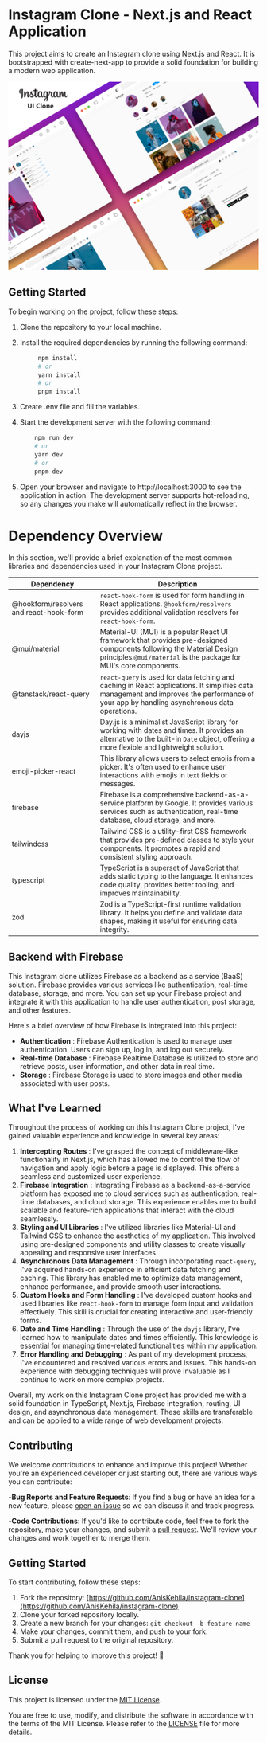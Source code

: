 # Instagram Clone - Next.js and React Application

This project aims to create an Instagram clone using Next.js and React. It is bootstrapped with create-next-app to provide a solid foundation for building a modern web application. 

![1691517075723](image/README/1691517075723.png)

## Getting Started

To begin working on the project, follow these steps:

1. Clone the repository to your local machine.
2. Install the required dependencies by running the following command:

   ```bash
        npm install
        # or
        yarn install
        # or
        pnpm install
   ```

3. Create .env file and fill the variables.
4. Start the development server with the following command:

   ```bash
       npm run dev
       # or
       yarn dev
       # or
       pnpm dev
   ```

5. Open your browser and navigate to http://localhost:3000 to see the application in action. The development server supports hot-reloading, so any changes you make will automatically reflect in the browser.

# Dependency Overview

In this section, we'll provide a brief explanation of the most common libraries and dependencies used in your Instagram Clone project.

| Dependency                              | Description                                                                                                                                                                                 |
| --------------------------------------- | ------------------------------------------------------------------------------------------------------------------------------------------------------------------------------------------- |
| @hookform/resolvers and react-hook-form | `react-hook-form` is used for form handling in React applications. `@hookform/resolvers` provides additional validation resolvers for `react-hook-form`.                                    |
| @mui/material                           | Material-UI (MUI) is a popular React UI framework that provides pre-designed components following the Material Design principles.`@mui/material` is the package for MUI's core components.  |
| @tanstack/react-query                   | `react-query` is used for data fetching and caching in React applications. It simplifies data management and improves the performance of your app by handling asynchronous data operations. |
| dayjs                                   | Day.js is a minimalist JavaScript library for working with dates and times. It provides an alternative to the built-in `Date` object, offering a more flexible and lightweight solution.    |
| emoji-picker-react                      | This library allows users to select emojis from a picker. It's often used to enhance user interactions with emojis in text fields or messages.                                              |
| firebase                                | Firebase is a comprehensive backend-as-a-service platform by Google. It provides various services such as authentication, real-time database, cloud storage, and more.                      |
| tailwindcss                             | Tailwind CSS is a utility-first CSS framework that provides pre-defined classes to style your components. It promotes a rapid and consistent styling approach.                              |
| typescript                              | TypeScript is a superset of JavaScript that adds static typing to the language. It enhances code quality, provides better tooling, and improves maintainability.                            |
| zod                                     | Zod is a TypeScript-first runtime validation library. It helps you define and validate data shapes, making it useful for ensuring data integrity.                                           |

## Backend with Firebase

This Instagram clone utilizes Firebase as a backend as a service (BaaS) solution. Firebase provides various services like authentication, real-time database, storage, and more. You can set up your Firebase project and integrate it with this application to handle user authentication, post storage, and other features.

Here's a brief overview of how Firebase is integrated into this project:

- **Authentication** : Firebase Authentication is used to manage user authentication. Users can sign up, log in, and log out securely.
- **Real-time Database** : Firebase Realtime Database is utilized to store and retrieve posts, user information, and other data in real time.
- **Storage** : Firebase Storage is used to store images and other media associated with user posts.

## What I've Learned

Throughout the process of working on this Instagram Clone project, I've gained valuable experience and knowledge in several key areas:

1. **Intercepting Routes** : I've grasped the concept of middleware-like functionality in Next.js, which has allowed me to control the flow of navigation and apply logic before a page is displayed. This offers a seamless and customized user experience.
2. **Firebase Integration** : Integrating Firebase as a backend-as-a-service platform has exposed me to cloud services such as authentication, real-time databases, and cloud storage. This experience enables me to build scalable and feature-rich applications that interact with the cloud seamlessly.
3. **Styling and UI Libraries** : I've utilized libraries like Material-UI and Tailwind CSS to enhance the aesthetics of my application. This involved using pre-designed components and utility classes to create visually appealing and responsive user interfaces.
4. **Asynchronous Data Management** : Through incorporating `react-query`, I've acquired hands-on experience in efficient data fetching and caching. This library has enabled me to optimize data management, enhance performance, and provide smooth user interactions.
5. **Custom Hooks and Form Handling** : I've developed custom hooks and used libraries like `react-hook-form` to manage form input and validation effectively. This skill is crucial for creating interactive and user-friendly forms.
6. **Date and Time Handling** : Through the use of the `dayjs` library, I've learned how to manipulate dates and times efficiently. This knowledge is essential for managing time-related functionalities within my application.
7. **Error Handling and Debugging** : As part of my development process, I've encountered and resolved various errors and issues. This hands-on experience with debugging techniques will prove invaluable as I continue to work on more complex projects.

Overall, my work on this Instagram Clone project has provided me with a solid foundation in TypeScript, Next.js, Firebase integration, routing, UI design, and asynchronous data management. These skills are transferable and can be applied to a wide range of web development projects.

## Contributing

We welcome contributions to enhance and improve this project! Whether you're an experienced developer or just starting out, there are various ways you can contribute:

-**Bug Reports and Feature Requests**: If you find a bug or have an idea for a new feature, please [open an issue](https://github.com/AnisKehila/instagram-clone/issues) so we can discuss it and track progress.

-**Code Contributions**: If you'd like to contribute code, feel free to fork the repository, make your changes, and submit a [pull request](https://github.com/AnisKehila/instagram-clone/pulls). We'll review your changes and work together to merge them.

## Getting Started

To start contributing, follow these steps:

1. Fork the repository: [https://github.com/AnisKehila/instagram-clone](https://github.com/AnisKehila/instagram-clone)
2. Clone your forked repository locally.
3. Create a new branch for your changes: `git checkout -b feature-name`
4. Make your changes, commit them, and push to your fork.
5. Submit a pull request to the original repository.

Thank you for helping to improve this project! 🚀

## License

This project is licensed under the [MIT License](LICENSE).

You are free to use, modify, and distribute the software in accordance with the terms of the MIT License. Please refer to the [LICENSE](LICENSE) file for more details.

